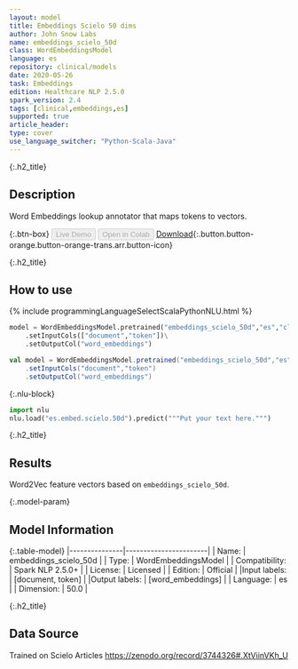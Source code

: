 ```yaml
---
layout: model
title: Embeddings Scielo 50 dims
author: John Snow Labs
name: embeddings_scielo_50d
class: WordEmbeddingsModel
language: es
repository: clinical/models
date: 2020-05-26
task: Embeddings
edition: Healthcare NLP 2.5.0
spark_version: 2.4
tags: [clinical,embeddings,es]
supported: true
article_header:
type: cover
use_language_switcher: "Python-Scala-Java"
---
```


{:.h2_title}
## Description
Word Embeddings lookup annotator that maps tokens to vectors.

{:.btn-box}
<button class="button button-orange" disabled>Live Demo</button>
<button class="button button-orange" disabled>Open in Colab</button>
[Download](https://s3.amazonaws.com/auxdata.johnsnowlabs.com/clinical/models/embeddings_scielo_50d_es_2.5.0_2.4_1590467114993.zip){:.button.button-orange.button-orange-trans.arr.button-icon}

{:.h2_title}
## How to use 
<div class="tabs-box" markdown="1">

{% include programmingLanguageSelectScalaPythonNLU.html %}

```python
model = WordEmbeddingsModel.pretrained("embeddings_scielo_50d","es","clinical/models")\
	.setInputCols(["document","token"])\
	.setOutputCol("word_embeddings")
```

```scala
val model = WordEmbeddingsModel.pretrained("embeddings_scielo_50d","es","clinical/models")
	.setInputCols("document","token")
	.setOutputCol("word_embeddings")
```


{:.nlu-block}
```python
import nlu
nlu.load("es.embed.scielo.50d").predict("""Put your text here.""")
```

</div>

{:.h2_title}
## Results 
Word2Vec feature vectors based on ``embeddings_scielo_50d``.

{:.model-param}
## Model Information

{:.table-model}
|---------------|-----------------------|
| Name:          | embeddings_scielo_50d |
| Type:   | WordEmbeddingsModel   |
| Compatibility: | Spark NLP 2.5.0+                |
| License:       | Licensed              |
| Edition:       | Official            |
|Input labels:        | [document, token]       |
|Output labels:       | [word_embeddings]       |
| Language:      | es                    |
| Dimension:    | 50.0                  |

{:.h2_title}
## Data Source
Trained on Scielo Articles
https://zenodo.org/record/3744326#.XtViinVKh_U
